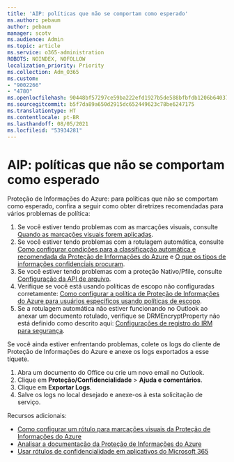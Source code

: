 ```yaml
---
title: 'AIP: políticas que não se comportam como esperado'
ms.author: pebaum
author: pebaum
manager: scotv
ms.audience: Admin
ms.topic: article
ms.service: o365-administration
ROBOTS: NOINDEX, NOFOLLOW
localization_priority: Priority
ms.collection: Adm_O365
ms.custom:
- "9002266"
- "4780"
ms.openlocfilehash: 90448bf57297ce59ba222efd1927b5de588bfbfdb1206b6403764d7f43fed690
ms.sourcegitcommit: b5f7da89a650d2915dc652449623c78be6247175
ms.translationtype: HT
ms.contentlocale: pt-BR
ms.lasthandoff: 08/05/2021
ms.locfileid: "53934281"
---
```

# <a name="aip-policies-not-behaving-as-expected"></a>AIP: políticas que não se comportam como esperado

Proteção de Informações do Azure: para políticas que não se comportam como esperado, confira a seguir como obter diretrizes recomendadas para vários problemas de política:

1. Se você estiver tendo problemas com as marcações visuais, consulte [Quando as marcações visuais forem aplicadas](https://docs.microsoft.com/azure/information-protection/configure-policy-markings#when-visual-markings-are-applied).
2. Se você estiver tendo problemas com a rotulagem automática, consulte [Como configurar condições para a classificação automática e recomendada da Proteção de Informações do Azure](https://docs.microsoft.com/azure/information-protection/configure-policy-classification) e [O que os tipos de informações confidenciais procuram](https://docs.microsoft.com/microsoft-365/compliance/sensitive-information-type-entity-definitions).
3. Se você estiver tendo problemas com a proteção Nativo/Pfile, consulte [Configuração da API de arquivo](https://docs.microsoft.com/azure/information-protection/develop/file-api-configuration).
4. Verifique se você está usando políticas de escopo não configuradas corretamente: [Como configurar a política de Proteção de Informações do Azure para usuários específicos usando políticas de escopo](https://docs.microsoft.com/azure/information-protection/configure-policy-scope).
5. Se a rotulagem automática não estiver funcionando no Outlook ao anexar um documento rotulado, verifique se DRMEncryptProperty não está definido como descrito aqui: [Configurações de registro do IRM para segurança](https://docs.microsoft.com/deployoffice/security/protect-sensitive-messages-and-documents-by-using-irm-in-office#office-2016-irm-registry-key-options).

Se você ainda estiver enfrentando problemas, colete os logs do cliente de Proteção de Informações do Azure e anexe os logs exportados a esse tíquete.

1. Abra um documento do Office ou crie um novo email no Outlook.
2. Clique em **Proteção/Confidencialidade** > **Ajuda e comentários**.
3. Clique em **Exportar Logs**.
4. Salve os logs no local desejado e anexe-os à esta solicitação de serviço.

Recursos adicionais:

- [Como configurar um rótulo para marcações visuais da Proteção de Informações do Azure](https://docs.microsoft.com/azure/information-protection/configure-policy-markings)
- [Analisar a documentação da Proteção de Informações do Azure](https://docs.microsoft.com/azure/information-protection/what-is-information-protection)
- [Usar rótulos de confidencialidade em aplicativos do Microsoft 365](https://docs.microsoft.com/microsoft-365/compliance/sensitivity-labels-office-apps)

